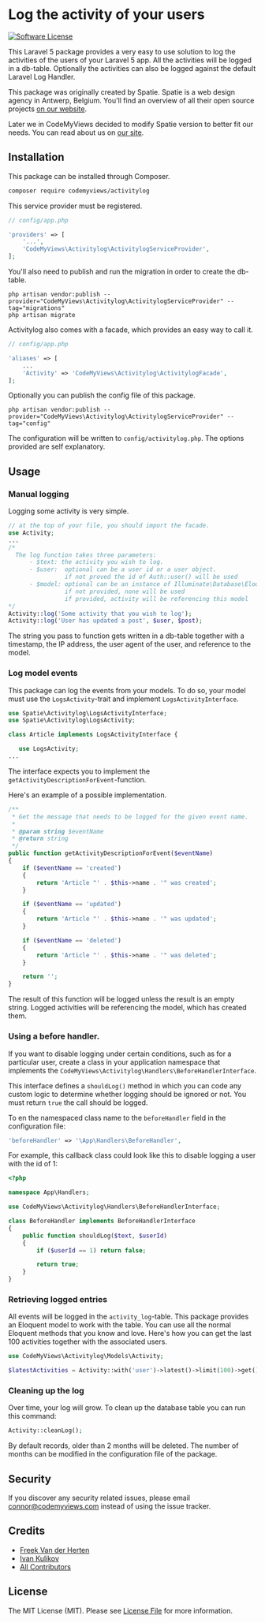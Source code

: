 # Log the activity of your users

[![Software License](https://img.shields.io/badge/license-MIT-brightgreen.svg?style=flat-square)](LICENSE.md)

This Laravel 5 package provides a very easy to use solution to log the activities of the users of your Laravel 5 app. All the activities will be logged in a db-table. Optionally the activities can also be logged against the default Laravel Log Handler.

This package was originally created by Spatie. Spatie is a web design agency in Antwerp, Belgium. You'll find an overview of all their open source projects [on our website](https://spatie.be/opensource).

Later we in CodeMyViews decided to modify Spatie version to better fit our needs. You can read about us on [our site](https://CodeMyViews.com/).

## Installation

This package can be installed through Composer.
```bash
composer require codemyviews/activitylog
```


This service provider must be registered.
```php
// config/app.php

'providers' => [
    '...',
    'CodeMyViews\Activitylog\ActivitylogServiceProvider',
];
```


You'll also need to publish and run the migration in order to create the db-table.
```
php artisan vendor:publish --provider="CodeMyViews\Activitylog\ActivitylogServiceProvider" --tag="migrations"
php artisan migrate
```


Activitylog also comes with a facade, which provides an easy way to call it.
```php
// config/app.php

'aliases' => [
    ...
    'Activity' => 'CodeMyViews\Activitylog\ActivitylogFacade',
];
```


Optionally you can publish the config file of this package.
```
php artisan vendor:publish --provider="CodeMyViews\Activitylog\ActivitylogServiceProvider" --tag="config"
```
The configuration will be written to  ```config/activitylog.php```. The options provided are self explanatory.


## Usage

### Manual logging

Logging some activity is very simple.
```php
// at the top of your file, you should import the facade.
use Activity;
...
/*
  The log function takes three parameters:
      - $text: the activity you wish to log.
      - $user:  optional can be a user id or a user object.
                if not proved the id of Auth::user() will be used
      - $model: optional can be an instance of Illuminate\Database\Eloquent\Model
                if not provided, none will be used
                if provided, activity will be referencing this model
*/
Activity::log('Some activity that you wish to log');
Activity::log('User has updated a post', $user, $post);
```
The string you pass to function gets written in a db-table together with a timestamp, the IP address, the user agent of the user, and reference to the model.

### Log model events
This package can log the events from your models. To do so, your model must use the `LogsActivity`-trait and implement `LogsActivityInterface`.

```php
use Spatie\Activitylog\LogsActivityInterface;
use Spatie\Activitylog\LogsActivity;

class Article implements LogsActivityInterface {

   use LogsActivity;
...
```

The interface expects you to implement the `getActivityDescriptionForEvent`-function.

Here's an example of a possible implementation.

```php
/**
 * Get the message that needs to be logged for the given event name.
 *
 * @param string $eventName
 * @return string
 */
public function getActivityDescriptionForEvent($eventName)
{
    if ($eventName == 'created')
    {
        return 'Article "' . $this->name . '" was created';
    }

    if ($eventName == 'updated')
    {
        return 'Article "' . $this->name . '" was updated';
    }

    if ($eventName == 'deleted')
    {
        return 'Article "' . $this->name . '" was deleted';
    }

    return '';
}
```
The result of this function will be logged unless the result is an empty string. Logged activities will be referencing the model, which has created them.

### Using a before handler.
If you want to disable logging under certain conditions,
such as for a particular user, create a class in your application
namespace that implements the `CodeMyViews\Activitylog\Handlers\BeforeHandlerInterface`.

This interface defines a `shouldLog()` method in which you can code any custom logic to determine
whether logging should be ignored or not. You must return `true` the call should be logged.

To en the namespaced class name to the `beforeHandler` field in the configuration file:
```php
'beforeHandler' => '\App\Handlers\BeforeHandler',
```

For example, this callback class could look like this to disable
logging a user with the id of 1:
```php
<?php

namespace App\Handlers;

use CodeMyViews\Activitylog\Handlers\BeforeHandlerInterface;

class BeforeHandler implements BeforeHandlerInterface
{
    public function shouldLog($text, $userId)
    {
        if ($userId == 1) return false;

        return true;
    }
}
```

### Retrieving logged entries
All events will be logged in the `activity_log`-table. This package provides an Eloquent model to work with the table. You can use all the normal Eloquent methods that you know and love. Here's how you can get the last 100 activities together with the associated users.

```php
use CodeMyViews\Activitylog\Models\Activity;

$latestActivities = Activity::with('user')->latest()->limit(100)->get();
```

### Cleaning up the log

Over time, your log will grow. To clean up the database table you can run this command:
```php
Activity::cleanLog();
```
By default records, older than 2 months will be deleted. The number of months can be modified in the configuration file of the package.

## Security

If you discover any security related issues, please email connor@codemyviews.com instead of using the issue tracker.

## Credits

- [Freek Van der Herten](https://github.com/freekmurze)
- [Ivan Kulikov](https://github.com/ikoolik)
- [All Contributors](../../contributors)

## License

The MIT License (MIT). Please see [License File](LICENSE.md) for more information.
